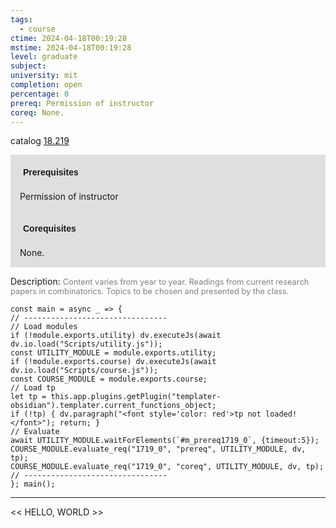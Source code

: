 ```yaml
---
tags:
  - course
ctime: 2024-04-18T00:19:28
mstime: 2024-04-18T00:19:28
level: graduate
subject: 
university: mit
completion: open
percentage: 0
prereq: Permission of instructor
coreq: None.
---
```


catalog [18.219](http://student.mit.edu/catalog/m18a.html#18.219)

<span style="display: block; padding: 15px; background-color: rgb(100, 100, 100, 0.2);"><font id="m_prereq1719_0" style="display: block; font-family: Arial, sans-serif; font-weight: bold; padding: 5px">Prerequisites</font><br><span id="prereq1719_0">Permission of instructor</span></span>
<span style="display: block; padding: 15px; background-color: rgb(100, 100, 100, 0.2);"><font id="m_coreq1719_0" style="display: block; font-family: Arial, sans-serif; font-weight: bold; padding: 5px">Corequisites</font><br><span id="coreq1719_0">None.</span></span>

<font style="">Description:</font>
<font style="color: grey; font-size: 0.8rem;">Content varies from year to year. Readings from current research papers in combinatorics. Topics to be chosen and presented by the class.</font>

```dataviewjs
const main = async _ => {
// --------------------------------
// Load modules
if (!module.exports.utility) dv.executeJs(await dv.io.load("Scripts/utility.js"));
const UTILITY_MODULE = module.exports.utility;
if (!module.exports.course) dv.executeJs(await dv.io.load("Scripts/course.js"));
const COURSE_MODULE = module.exports.course;
// Load tp
let tp = this.app.plugins.getPlugin("templater-obsidian").templater.current_functions_object;
if (!tp) { dv.paragraph("<font style='color: red'>tp not loaded!</font>"); return; }
// Evaluate
await UTILITY_MODULE.waitForElements(`#m_prereq1719_0`, {timeout:5});
COURSE_MODULE.evaluate_req("1719_0", "prereq", UTILITY_MODULE, dv, tp);
COURSE_MODULE.evaluate_req("1719_0", "coreq", UTILITY_MODULE, dv, tp);
// --------------------------------
}; main();
```

---

<< HELLO, WORLD >>
